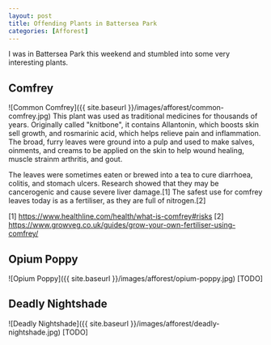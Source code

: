 ```yaml
---
layout: post
title: Offending Plants in Battersea Park
categories: [Afforest]
---
```


I was in Battersea Park this weekend and stumbled into some very interesting plants.

## Comfrey
![Common Comfrey]({{ site.baseurl }}/images/afforest/common-comfrey.jpg)
This plant was used as traditional medicines for thousands of years. Originally called "knitbone", it contains Allantonin, which boosts skin sell growth, and rosmarinic acid, which helps relieve pain and inflammation. The broad, furry leaves were ground into a pulp and used to make salves, oinments, and creams to be applied on the skin to help wound healing, muscle strainm arthritis, and gout.

The leaves were sometimes eaten or brewed into a tea to cure diarrhoea, colitis, and stomach ulcers. Research showed that they may be cancerogenic and cause severe liver damage.[1] The safest use for comfrey leaves today is as a fertiliser, as they are full of nitrogen.[2]


[1] https://www.healthline.com/health/what-is-comfrey#risks
[2] https://www.growveg.co.uk/guides/grow-your-own-fertiliser-using-comfrey/


## Opium Poppy
![Opium Poppy]({{ site.baseurl }}/images/afforest/opium-poppy.jpg)
[TODO]


## Deadly Nightshade
![Deadly Nightshade]({{ site.baseurl }}/images/afforest/deadly-nightshade.jpg)
[TODO]